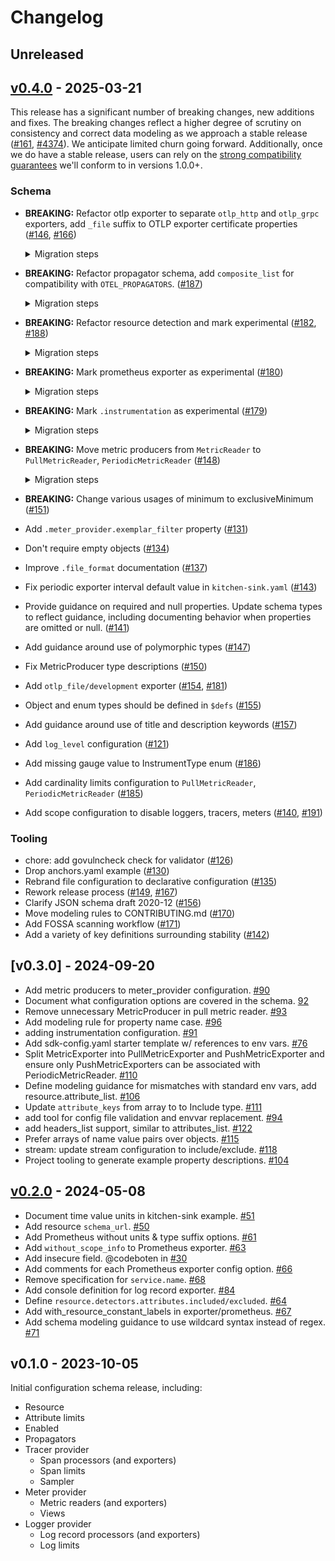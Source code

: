 # Changelog

## Unreleased

## [v0.4.0] - 2025-03-21

This release has a significant number of breaking changes, new additions and
fixes. The breaking changes reflect a higher degree of scrutiny on consistency
and correct data modeling as we approach a stable
release ([#161](https://github.com/open-telemetry/opentelemetry-configuration/issues/161), [#4374](https://github.com/open-telemetry/opentelemetry-specification/issues/4374)).
We anticipate limited churn going forward. Additionally, once we do have a
stable release, users can rely on
the [strong compatibility guarantees](https://github.com/open-telemetry/opentelemetry-configuration?tab=readme-ov-file#stability-definition)
we'll conform to in versions 1.0.0+.

### Schema

* **BREAKING:** Refactor otlp exporter to separate `otlp_http` and `otlp_grpc`
  exporters, add `_file` suffix to OTLP exporter certificate properties
  ([#146](https://github.com/open-telemetry/opentelemetry-configuration/pull/146),
  [#166](https://github.com/open-telemetry/opentelemetry-configuration/pull/166))

  <details>
  
  <summary>Migration steps</summary>
  
  ```yaml
  # Before
  tracer_provider:
    processors:
      - batch:
          exporter:
            otlp: 
              protocol: http/protobuf
              endpoint: http://localhost:4318/v1/traces
              certificate: /app/cert.pem
  ---
  # After
  tracer_provider:
    processors:
      - batch:
          exporter:
            otlp_http: 
              endpoint: http://localhost:4318/v1/traces
              certificate_file: /app/cert.pem
  ```
  </details>

* **BREAKING:** Refactor propagator schema, add `composite_list` for
  compatibility with `OTEL_PROPAGATORS`.
  ([#187](https://github.com/open-telemetry/opentelemetry-configuration/pull/187))

  <details>

  <summary>Migration steps</summary>

  ```yaml
  # Before
  propagator:
    composite:
      - tracecontext
      - baggage
  ---
  # After
  propagator:
    composite:
      - tracecontext:
      - baggage:
    ```
  </details>

* **BREAKING:**  Refactor resource detection and mark experimental
  ([#182](https://github.com/open-telemetry/opentelemetry-configuration/pull/182),
  [#188](https://github.com/open-telemetry/opentelemetry-configuration/pull/188))

  <details>

  <summary>Migration steps</summary>
  
  ```yaml
  # Before
  resource:
    attributes: # ...omitted for brevity
    detectors:
      excluded:
        - process.command_args
  ---
  # After
  resource:
    attributes: # ...omitted for brevity
    detection/development:
      detectors:
        - container:
        - host:
        - os:
        - process:
      attributes:
        excluded:
          - process.command_args
  ```
  </details>

* **BREAKING:** Mark prometheus exporter as experimental
  ([#180](https://github.com/open-telemetry/opentelemetry-configuration/pull/180))

  <details>

  <summary>Migration steps</summary>
  
  ```yaml
  # Before
  meter_provider:
    readers:
      - pull:
          prometheus: # ...omitted for brevity
  ---
  # After
  meter_provider:
    readers:
      - pull:
          prometheus/development: # ...omitted for brevity
  ```
  </details>

* **BREAKING:**  Mark `.instrumentation` as experimental
  ([#179](https://github.com/open-telemetry/opentelemetry-configuration/pull/179))

  <details>

  <summary>Migration steps</summary>
  
  ```yaml
  # Before
  instrumentation: # ...omitted for brevity
  ---
  # After
  instrumentation/development: # ...omitted for brevity
  ```
  </details>

* **BREAKING:** Move metric producers from `MetricReader`
  to `PullMetricReader`, `PeriodicMetricReader`
  ([#148](https://github.com/open-telemetry/opentelemetry-configuration/pull/148))

  <details>

  <summary>Migration steps</summary>
  
  ```yaml
  # Before
  meter_provider:
    readers:
      - periodic: # ...omitted for brevity
        producers:
          - opencensus:
  ---
  # After
  meter_provider:
    readers:
      - periodic: # ...omitted for brevity
          producers:
            - opencensus:
  ```
  </details>

* **BREAKING:** Change various usages of minimum to exclusiveMinimum
  ([#151](https://github.com/open-telemetry/opentelemetry-configuration/pull/151))
* Add `.meter_provider.exemplar_filter` property
  ([#131](https://github.com/open-telemetry/opentelemetry-configuration/pull/131))
* Don't require empty objects
  ([#134](https://github.com/open-telemetry/opentelemetry-configuration/pull/134))
* Improve `.file_format` documentation
  ([#137](https://github.com/open-telemetry/opentelemetry-configuration/pull/137))
* Fix periodic exporter interval default value in `kitchen-sink.yaml`
  ([#143](https://github.com/open-telemetry/opentelemetry-configuration/pull/143))
* Provide guidance on required and null properties. Update schema types to
  reflect guidance, including documenting behavior when properties are omitted
  or null.
  ([#141](https://github.com/open-telemetry/opentelemetry-configuration/pull/141))
* Add guidance around use of polymorphic types
  ([#147](https://github.com/open-telemetry/opentelemetry-configuration/pull/147))
* Fix MetricProducer type descriptions
  ([#150](https://github.com/open-telemetry/opentelemetry-configuration/pull/150))
* Add `otlp_file/development` exporter
  ([#154](https://github.com/open-telemetry/opentelemetry-configuration/pull/154),
  [#181](https://github.com/open-telemetry/opentelemetry-configuration/pull/181))
* Object and enum types should be defined in `$defs`
  ([#155](https://github.com/open-telemetry/opentelemetry-configuration/pull/155))
* Add guidance around use of title and description keywords
  ([#157](https://github.com/open-telemetry/opentelemetry-configuration/pull/157))
* Add `log_level` configuration
  ([#121](https://github.com/open-telemetry/opentelemetry-configuration/pull/121))
* Add missing gauge value to InstrumentType enum
  ([#186](https://github.com/open-telemetry/opentelemetry-configuration/pull/186))
* Add cardinality limits configuration to `PullMetricReader`, `PeriodicMetricReader`
  ([#185](https://github.com/open-telemetry/opentelemetry-configuration/pull/185))
* Add scope configuration to disable loggers, tracers, meters
  ([#140](https://github.com/open-telemetry/opentelemetry-configuration/pull/140),
  [#191](https://github.com/open-telemetry/opentelemetry-configuration/pull/191))

### Tooling

* chore: add govulncheck check for validator
  ([#126](https://github.com/open-telemetry/opentelemetry-configuration/pull/126))
* Drop anchors.yaml example
  ([#130](https://github.com/open-telemetry/opentelemetry-configuration/pull/130))
* Rebrand file configuration to declarative configuration
  ([#135](https://github.com/open-telemetry/opentelemetry-configuration/pull/135))
* Rework release process
  ([#149](https://github.com/open-telemetry/opentelemetry-configuration/pull/149),
  [#167](https://github.com/open-telemetry/opentelemetry-configuration/pull/167))
* Clarify JSON schema draft 2020-12
  ([#156](https://github.com/open-telemetry/opentelemetry-configuration/pull/156))
* Move modeling rules to CONTRIBUTING.md
  ([#170](https://github.com/open-telemetry/opentelemetry-configuration/pull/170))
* Add FOSSA scanning workflow
  ([#171](https://github.com/open-telemetry/opentelemetry-configuration/pull/171))
* Add a variety of key definitions surrounding stability
  ([#142](https://github.com/open-telemetry/opentelemetry-configuration/pull/142))

[v0.4.0]: https://github.com/open-telemetry/opentelemetry-configuration/releases/tag/v0.4.0

## [v0.3.0] - 2024-09-20

* Add metric producers to meter_provider configuration. [#90](https://github.com/open-telemetry/opentelemetry-configuration/pull/90)
* Document what configuration options are covered in the schema. [92](https://github.com/open-telemetry/opentelemetry-configuration/pull/92)
* Remove unnecessary MetricProducer in pull metric reader. [#93](https://github.com/open-telemetry/opentelemetry-configuration/pull/93)
* Add modeling rule for property name case. [#96](https://github.com/open-telemetry/opentelemetry-configuration/pull/96)
* adding instrumentation configuration. [#91](https://github.com/open-telemetry/opentelemetry-configuration/pull/91)
* Add sdk-config.yaml starter template w/ references to env vars. [#76](https://github.com/open-telemetry/opentelemetry-configuration/pull/76)
* Split MetricExporter into PullMetricExporter and PushMetricExporter and ensure only PushMetricExporters can be associated with PeriodicMetricReader. [#110](https://github.com/open-telemetry/opentelemetry-configuration/pull/110)
* Define modeling guidance for mismatches with standard env vars, add resource.attribute_list. [#106](https://github.com/open-telemetry/opentelemetry-configuration/pull/106)
* Update `attribute_keys` from array to to Include type. [#111](https://github.com/open-telemetry/opentelemetry-configuration/pull/111)
* add tool for config file validation and envvar replacement. [#94](https://github.com/open-telemetry/opentelemetry-configuration/pull/94)
* add headers_list support, similar to attributes_list. [#122](https://github.com/open-telemetry/opentelemetry-configuration/pull/122)
* Prefer arrays of name value pairs over objects. [#115](https://github.com/open-telemetry/opentelemetry-configuration/pull/115)
* stream: update stream configuration to include/exclude. [#118](https://github.com/open-telemetry/opentelemetry-configuration/pull/118)
* Project tooling to generate example property descriptions. [#104](https://github.com/open-telemetry/opentelemetry-configuration/pull/104)

## [v0.2.0] - 2024-05-08

* Document time value units in kitchen-sink example. [#51](https://github.com/open-telemetry/opentelemetry-configuration/pull/51)
* Add resource `schema_url`. [#50](https://github.com/open-telemetry/opentelemetry-configuration/pull/50)
* Add Prometheus without units & type suffix options. [#61](https://github.com/open-telemetry/opentelemetry-configuration/pull/61)
* Add `without_scope_info` to Prometheus exporter. [#63](https://github.com/open-telemetry/opentelemetry-configuration/pull/63)
* Add insecure field. @codeboten in [#30](https://github.com/open-telemetry/opentelemetry-configuration/pull/30)
* Add comments for each Prometheus exporter config option. [#66](https://github.com/open-telemetry/opentelemetry-configuration/pull/66)
* Remove specification for `service.name`. [#68](https://github.com/open-telemetry/opentelemetry-configuration/pull/68)
* Add console definition for log record exporter. [#84](https://github.com/open-telemetry/opentelemetry-configuration/pull/84)
* Define `resource.detectors.attributes.included/excluded`. [#64](https://github.com/open-telemetry/opentelemetry-configuration/pull/64)
* Add with_resource_constant_labels in exporter/prometheus. [#67](https://github.com/open-telemetry/opentelemetry-configuration/pull/67)
* Add schema modeling guidance to use wildcard syntax instead of regex. [#71](https://github.com/open-telemetry/opentelemetry-configuration/pull/71)

[v0.2.0]: https://github.com/open-telemetry/opentelemetry-configuration/releases/tag/v0.2.0

## v0.1.0 - 2023-10-05

Initial configuration schema release, including:

* Resource
* Attribute limits
* Enabled
* Propagators
* Tracer provider
  * Span processors (and exporters)
  * Span limits
  * Sampler
* Meter provider
  * Metric readers (and exporters)
  * Views
* Logger provider
  * Log record processors (and exporters)
  * Log limits
